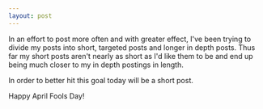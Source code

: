 ```yaml
---
layout: post
---
```

In an effort to post more often and with greater effect, I've been trying to
divide my posts into short, targeted posts and longer in depth posts.  Thus
far my short posts aren't nearly as short as I'd like them to be and end up
being much closer to my in depth postings in length.

In order to better hit this goal today will be a short post.

Happy April Fools Day!

